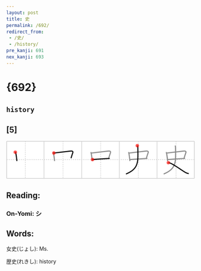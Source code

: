 ```yaml
---
layout: post
title: 史
permalink: /692/
redirect_from:
 - /史/
 - /history/
pre_kanji: 691
nex_kanji: 693
---
```


# {692}

## `history`

## [5]

<div class="stroke"><img src="../images/E58FB2.png" /></div>

## Reading:

### On-Yomi: シ

## Words:

女史(じょし): Ms.

歴史(れきし): history
